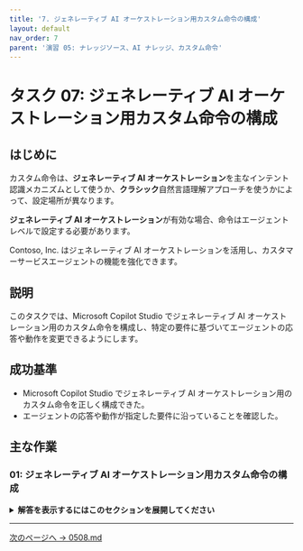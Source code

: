 ```yaml
---
title: '7. ジェネレーティブ AI オーケストレーション用カスタム命令の構成'
layout: default
nav_order: 7
parent: '演習 05: ナレッジソース、AI ナレッジ、カスタム命令'
---
```


# タスク 07: ジェネレーティブ AI オーケストレーション用カスタム命令の構成

## はじめに

カスタム命令は、**ジェネレーティブ AI オーケストレーション**を主なインテント認識メカニズムとして使うか、**クラシック**自然言語理解アプローチを使うかによって、設定場所が異なります。

**ジェネレーティブ AI オーケストレーション**が有効な場合、命令はエージェントレベルで設定する必要があります。

Contoso, Inc. はジェネレーティブ AI オーケストレーションを活用し、カスタマーサービスエージェントの機能を強化できます。

## 説明

このタスクでは、Microsoft Copilot Studio でジェネレーティブ AI オーケストレーション用のカスタム命令を構成し、特定の要件に基づいてエージェントの応答や動作を変更できるようにします。

## 成功基準

-   Microsoft Copilot Studio でジェネレーティブ AI オーケストレーション用のカスタム命令を正しく構成できた。
-   エージェントの応答や動作が指定した要件に沿っていることを確認した。

## 主な作業

### 01: ジェネレーティブ AI オーケストレーション用カスタム命令の構成

<details markdown="block"> 
  <summary><strong>解答を表示するにはこのセクションを展開してください</strong></summary> 

カスタム命令は、**ジェネレーティブ AI オーケストレーション**を主なインテント認識メカニズムとして使うか、**クラシック**自然言語理解アプローチを使うかによって、設定場所が異なります。

**ジェネレーティブ AI オーケストレーション**が有効な場合、命令はエージェントレベルで設定します。

1. 画面右上の **Settings** を選択します。

	![3f5fs0ge.jpg](../../media/3f5fs0ge.jpg)

1. 左側の設定メニューで **Generative AI** を選択します。

1. **How should your agent interact with people?** で **Generative** を選択し、画面下部の **Save** を選択します。

	![kuqxivm6.jpg](../../media/kuqxivm6.jpg)

1. 保存が完了したら、Settings ページ右上の **X** を選択します。

1. 上部バーの **Overview** を選択します。

	![vxdoevcg.jpg](../../media/vxdoevcg.jpg)

1. **Details** セクション右上の **Edit** を選択します。

	![g6v2lbuq.jpg](../../media/g6v2lbuq.jpg)

1. **Instructions** のテキストボックス内のテキストを次の内容に置き換えます:

	```
	海賊のように話し、海賊用語を使ってください。
	回答に絵文字を使ってください。
	50語以内で答えてください。
	```

1. **Details** セクション右上の **Save** を選択します。

	![q18yiful.jpg](../../media/q18yiful.jpg)

> [!IMPORTANT]
> 命令内でユーザー固有の変数も利用できます。
>
> ![l1ke4bl0.jpg](../../media/l1ke4bl0.jpg)

</details>

---

[次のページへ → 0508.md](0508.md)